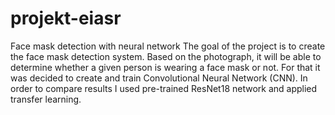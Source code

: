 # projekt-eiasr
Face mask detection with neural network
The goal of the project is to create the face mask detection system. Based on the photograph, it will be able to determine whether a given person is wearing a face mask or not. For that it was decided to create and train Convolutional Neural Network (CNN). In order to compare results I used pre-trained ResNet18 network and applied transfer learning.
